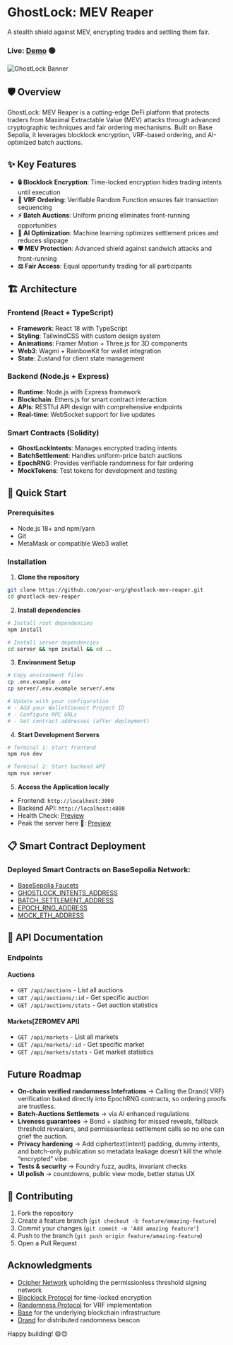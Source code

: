 # GhostLock: MEV Reaper

A stealth shield against MEV, encrypting trades and settling them fair.
### Live: [Demo](https://ghostlock.vercel.app/) 🟢

![GhostLock Banner](https://github.com/user-attachments/assets/8b445ad2-000e-404b-afeb-6e77991f677a)

## 🛡️ Overview

GhostLock: MEV Reaper is a cutting-edge DeFi platform that protects traders from Maximal Extractable Value (MEV) attacks through advanced cryptographic techniques and fair ordering mechanisms. Built on Base Sepolia, it leverages blocklock encryption, VRF-based ordering, and AI-optimized batch auctions.

## ✨ Key Features

- **🔒 Blocklock Encryption**: Time-locked encryption hides trading intents until execution
- **🎲 VRF Ordering**: Verifiable Random Function ensures fair transaction sequencing  
- **⚡ Batch Auctions**: Uniform pricing eliminates front-running opportunities
- **🤖 AI Optimization**: Machine learning optimizes settlement prices and reduces slippage
- **🛡️ MEV Protection**: Advanced shield against sandwich attacks and front-running
- **⚖️ Fair Access**: Equal opportunity trading for all participants

## 🏗️ Architecture

### Frontend (React + TypeScript)
- **Framework**: React 18 with TypeScript
- **Styling**: TailwindCSS with custom design system
- **Animations**: Framer Motion + Three.js for 3D components
- **Web3**: Wagmi + RainbowKit for wallet integration
- **State**: Zustand for client state management

### Backend (Node.js + Express)
- **Runtime**: Node.js with Express framework
- **Blockchain**: Ethers.js for smart contract interaction
- **APIs**: RESTful API design with comprehensive endpoints
- **Real-time**: WebSocket support for live updates

### Smart Contracts (Solidity)
- **GhostLockIntents**: Manages encrypted trading intents
- **BatchSettlement**: Handles uniform-price batch auctions
- **EpochRNG**: Provides verifiable randomness for fair ordering
- **MockTokens**: Test tokens for development and testing

## 🚀 Quick Start

### Prerequisites
- Node.js 18+ and npm/yarn
- Git
- MetaMask or compatible Web3 wallet

### Installation

1. **Clone the repository**
```bash
git clone https://github.com/your-org/ghostlock-mev-reaper.git
cd ghostlock-mev-reaper
```

2. **Install dependencies**
```bash
# Install root dependencies
npm install

# Install server dependencies
cd server && npm install && cd ..
```

3. **Environment Setup**
```bash
# Copy environment files
cp .env.example .env
cp server/.env.example server/.env

# Update with your configuration
# - Add your WalletConnect Project ID
# - Configure RPC URLs
# - Set contract addresses (after deployment)
```

4. **Start Development Servers**
```bash
# Terminal 1: Start frontend
npm run dev

# Terminal 2: Start backend API
npm run server
```

5. **Access the Application locally**
   
- Frontend: `http://localhost:3000`
- Backend API: `http://localhost:4800`
- Health Check: [Preview](https://ghost-lock-mev-reaper.vercel.app/health)
- Peak the server here 👀: [Preview](https://ghost-lock-mev-reaper.vercel.app/)

## 📋 Smart Contract Deployment

### **Deployed Smart Contracts on BaseSepolia Network**:

- [BaseSepolia Faucets](https://www.alchemy.com/faucets/base-sepolia)
- [GHOSTLOCK_INTENTS_ADDRESS](https://sepolia.basescan.org/address/0xB049f2a5E2aeEa5950675EA89d0DA79E5749fB5C)
- [BATCH_SETTLEMENT_ADDRESS](https://sepolia.basescan.org/address/0x8aF0Ec5b9a22d02acdC0fb3ad75831fef3208706) 
- [EPOCH_RNG_ADDRESS](https://sepolia.basescan.org/address/0xA785F4B588013C9761b6B2Dff025e058C42cb798) 
- [MOCK_ETH_ADDRESS](https://sepolia.basescan.org/address/0xE8901D9f2f262f4F09E30344aA8470eCEbc64CBD) 

## 📖 API Documentation

### Endpoints

#### Auctions
- `GET /api/auctions` - List all auctions
- `GET /api/auctions/:id` - Get specific auction
- `GET /api/auctions/stats` - Get auction statistics

#### Markets[ZEROMEV API]
- `GET /api/markets` - List all markets
- `GET /api/markets/:id` - Get specific market
- `GET /api/markets/stats` - Get market statistics
  

## Future Roadmap

- **On-chain verified randomness Intefrations** → Calling the Drand( VRF) verification baked directly into EpochRNG contracts, so ordering proofs are trustless.
- **Batch-Auctions Settlemets** → via AI enhanced regulations
- **Liveness guarantees** → Bond + slashing for missed reveals, fallback threshold revealers, and permissionless settlement calls so no one can grief the auction.
- **Privacy hardening** → Add ciphertext(intent) padding, dummy intents, and batch-only publication so metadata leakage doesn’t kill the whole “encrypted” vibe.
- **Tests & security** → Foundry fuzz, audits, invariant checks
- **UI polish** → countdowns, public view mode, better status UX

## 🤝 Contributing

1. Fork the repository
2. Create a feature branch (`git checkout -b feature/amazing-feature`)
3. Commit your changes (`git commit -m 'Add amazing feature'`)
4. Push to the branch (`git push origin feature/amazing-feature`)
5. Open a Pull Request


<!--
## 🔗 Links

- **Documentation**: [docs.ghostlock.io](https://docs.ghostlock.io)
- **Website**: [ghostlock.io](https://ghostlock.io)
- **Twitter**: [@GhostLockDeFi](https://twitter.com/GhostLockDeFi)
- **Discord**: [Join our community](https://discord.gg/ghostlock)
-->

##  Acknowledgments

- [Dcipher Network](https://docs.dcipher.network/quickstart/blocklock/) upholding the permissionless threshold signing network
- [Blocklock Protocol](https://github.com/randa-mu/blocklock-solidity) for time-locked encryption
- [Randomness Protocol](https://github.com/randa-mu/randomness-solidity) for VRF implementation
- [Base](https://base.org) for the underlying blockchain infrastructure
- [Drand](https://drand.love) for distributed randomness beacon

Happy building! 😄😊
